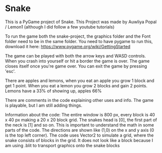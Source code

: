 # Snake

This is a PyGame project of Snake.
This Project was made by Auwliya Popal / Lemon1 (although I did follow a few youtube tutorials)

To run the game both the snake-project, the graphics folder and the Font folder need to be in the same folder.
You need to have pygame to run this, download it here: https://www.pygame.org/wiki/GettingStarted

The game can be played with both the arrow keys and WASD controls.
When you crash into yourself or hit a border the game is over. The game closes itself once you're game over. You can exit the game by pressing 'esc'.

There are apples and lemons, when you eat an apple you grow 1 block and get 1 point. When you eat a lemon you grow 2 blocks and gain 2 points.
Lemons have a 33% of showing up, apples 66%

There are comments in the code explaining other uses and info.
The game is playable, but I am still adding things.

Information about the code:
The entire window is 800 px, every block is 40 x 40 px making a 20 x 20 block grid.
The snakes head is [0], the first part of the neck is [1] and so on. This is important to understand the math in some parts of the code. 
The directions are shown like (1,0) on the x and y axis (0 is the top left corner).
The code uses Vector2 to simulate a grid, where the snake consists of blocks in the grid. It does not look like a block because I am using .blit to transport graphics onto the snake blocks
